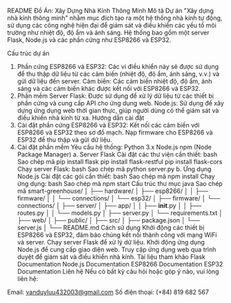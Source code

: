 
README
Đồ Án: Xây Dựng Nhà Kính Thông Minh
Mô tả
Dự án "Xây dựng nhà kính thông minh" nhằm mục đích tạo ra một hệ thống nhà kính tự động, sử dụng các công nghệ hiện đại để giám sát và điều khiển các yếu tố môi trường như nhiệt độ, độ ẩm và ánh sáng. Hệ thống bao gồm một server Flask, Node.js và các phần cứng như ESP8266 và ESP32.

Cấu trúc dự án
1. Phần cứng
ESP8266 và ESP32: Các vi điều khiển này sẽ được sử dụng để thu thập dữ liệu từ các cảm biến (nhiệt độ, độ ẩm, ánh sáng, v.v.) và gửi dữ liệu đến server.
Cảm biến: Các cảm biến nhiệt độ, độ ẩm, ánh sáng và các cảm biến khác được kết nối với ESP8266 và ESP32.
2. Phần mềm
Server Flask: Được sử dụng để xử lý dữ liệu từ các thiết bị phần cứng và cung cấp API cho ứng dụng web.
Node.js: Sử dụng để xây dựng ứng dụng web thời gian thực, giúp người dùng có thể giám sát và điều khiển nhà kính từ xa.
Hướng dẫn cài đặt
1. Cài đặt phần cứng
ESP8266 và ESP32: Kết nối các cảm biến với ESP8266 và ESP32 theo sơ đồ mạch.
Nạp firmware cho ESP8266 và ESP32 để thu thập và gửi dữ liệu.
2. Cài đặt phần mềm
Yêu cầu hệ thống:
Python 3.x
Node.js
npm (Node Package Manager)
a. Server Flask
Cài đặt các thư viện cần thiết:
bash
Sao chép mã
pip install flask
pip install flask-restful
pip install flask-cors
Chạy server Flask:
bash
Sao chép mã
python server.py
b. Ứng dụng Node.js
Cài đặt các gói cần thiết:
bash
Sao chép mã
npm install
Chạy ứng dụng:
bash
Sao chép mã
npm start
Cấu trúc thư mục
java
Sao chép mã
smart-greenhouse/
│
├── hardware/
│   ├── esp8266/
│   │   ├── firmware/
│   │   └── connections/
│   └── esp32/
│       ├── firmware/
│       └── connections/
│
├── server/
│   ├── app/
│   │   ├── __init__.py
│   │   ├── routes.py
│   │   └── models.py
│   ├── server.py
│   └── requirements.txt
│
├── web/
│   ├── public/
│   ├── src/
│   ├── package.json
│   └── server.js
│
└── README.md
Cách sử dụng
Khởi động các thiết bị ESP8266 và ESP32, đảm bảo chúng kết nối thành công với mạng WiFi và server.
Chạy server Flask để xử lý dữ liệu.
Khởi động ứng dụng Node.js để cung cấp giao diện web.
Truy cập ứng dụng web qua trình duyệt để giám sát và điều khiển nhà kính.
Tài liệu tham khảo
Flask Documentation
Node.js Documentation
ESP8266 Documentation
ESP32 Documentation
Liên hệ
Nếu có bất kỳ câu hỏi hoặc góp ý nào, vui lòng liên hệ:

Email: vanduyluu432003@gmail.com
Số điện thoại: (+84) 819 682 567
